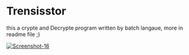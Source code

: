 # Trensisstor
this a crypte and Decrypte program written by batch langaue, more in readme file ;)


<a href="https://ibb.co/r3Ny061"><img src="https://i.ibb.co/HC3g4zk/Screenshot-16.png" alt="Screenshot-16" border="0" /></a>
